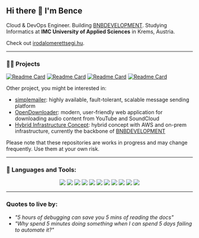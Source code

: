 ## Hi there 👋 I'm Bence
Cloud & DevOps Engineer. Building [BNBDEVELOPMENT](https://github.com/bnbdevelopment/). Studying Informatics at **IMC University of Applied Sciences** in Krems, Austria.

Check out [irodalomerettsegi.hu](https://irodalomerettsegi.hu).

---

### 🧑‍💻 Projects
[![Readme Card](https://github-readme-stats.vercel.app/api/pin/?username=bencetotht&repo=bnbdevelopment-infra&theme=github_dark)](https://github.com/bencetotht/bnbdevelopment-infra)
[![Readme Card](https://github-readme-stats.vercel.app/api/pin/?username=bencetotht&repo=k8s&theme=github_dark)](https://github.com/bencetotht/k8s)
[![Readme Card](https://github-readme-stats.vercel.app/api/pin/?username=bencetotht&repo=dotfiles&theme=github_dark)](https://github.com/bencetotht/dotfiles)
[![Readme Card](https://github-readme-stats.vercel.app/api/pin/?username=bencetotht&repo=playbooks&theme=github_dark)](https://github.com/bencetotht/playbooks)

Other project, you might be interested in:
- [simplemailer](https://github.com/bencetotht/simplemailer): highly available, fault-tolerant, scalable message sending platform
- [OpenDownloader](https://github.com/bencetotht/opendownloader): modern, user-friendly web application for downloading audio content from YouTube and SoundCloud
- [Hybrid Infrastructure Concept](https://github.com/bencetotht/hybrid-infra): hybrid concept with AWS and on-prem infrastructure, currently the backbone of [BNBDEVELOPMENT](https://docs.bnbdevelopment.hu/docs/bnb-infra/index)

Please note that these repositories are works in progress and may change frequently. Use them at your own risk.

---

### 🚀 Languages and Tools:

<p align="center">
  <img src="https://img.shields.io/badge/Linux-%23FCC624?style=for-the-badge&logo=linux&logoColor=black" />
  <img src="https://img.shields.io/badge/Bash-%234EAA25?style=for-the-badge&logo=gnu-bash&logoColor=white" />
  <img src="https://img.shields.io/badge/Docker-%230db7ed?style=for-the-badge&logo=docker&logoColor=white" />
  <img src="https://img.shields.io/badge/Kubernetes-%23326ce5?style=for-the-badge&logo=kubernetes&logoColor=white" />
  <img src="https://img.shields.io/badge/Proxmox-%23E57000?style=for-the-badge&logo=proxmox&logoColor=white" />
  <img src="https://img.shields.io/badge/AWS-%23FF9900?style=for-the-badge&logo=amazonaws&logoColor=white" />
  <img src="https://img.shields.io/badge/Google%20Cloud-%234285F4?style=for-the-badge&logo=googlecloud&logoColor=white" />
  <img src="https://img.shields.io/badge/Ansible-%23EE0000?style=for-the-badge&logo=ansible&logoColor=white" />
  <img src="https://img.shields.io/badge/Python-%233776AB?style=for-the-badge&logo=python&logoColor=white" />
  <!--- <img src="https://img.shields.io/badge/PyTorch-%23EE4C2C?style=for-the-badge&logo=pytorch&logoColor=white" /> -->
  <img src="https://img.shields.io/badge/TypeScript-%233178C6?style=for-the-badge&logo=typescript&logoColor=white" />
  <img src="https://img.shields.io/badge/NestJS-%23E0234E?style=for-the-badge&logo=nestjs&logoColor=white" />
</p>

---
### Quotes to live by:
- *"5 hours of debugging can save you 5 mins of reading the docs"*
- *"Why spend 5 minutes doing something when I can spend 5 days failing to automate it?"* 


<!--
**bencetotht/bencetotht** is a ✨ _special_ ✨ repository because its `README.md` (this file) appears on your GitHub profile.

Here are some ideas to get you started:

- 🔭 I’m currently working on ...
- 🌱 I’m currently learning ...
- 👯 I’m looking to collaborate on ...
- 🤔 I’m looking for help with ...
- 💬 Ask me about ...
- 📫 How to reach me: ...
- 😄 Pronouns: ...
- ⚡ Fun fact: ...
-->
